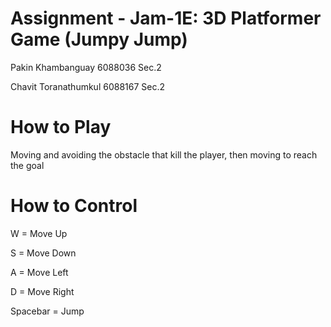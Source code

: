 # Assignment - Jam-1E: 3D Platformer Game (Jumpy Jump)

Pakin   Khambanguay   6088036 Sec.2

Chavit  Toranathumkul 6088167 Sec.2

# How to Play

Moving and avoiding the obstacle that kill the player, then moving to reach the goal

# How to Control

W = Move Up

S = Move Down

A = Move Left

D = Move Right

Spacebar = Jump
